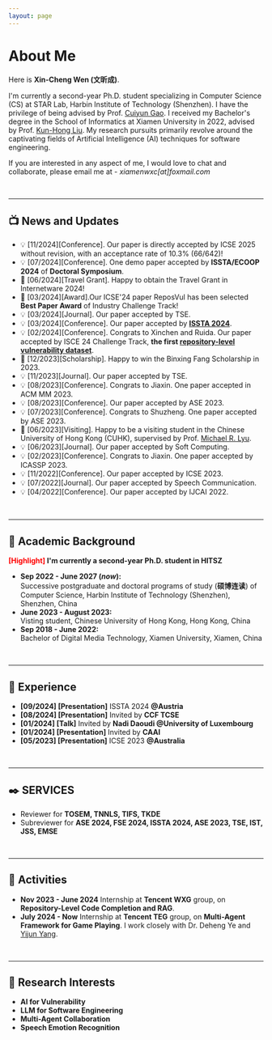 ```yaml
---
layout: page
---
```


# About Me


Here is **Xin-Cheng Wen (文昕成)**.

I'm currently a second-year Ph.D. student specializing in Computer Science (CS) at STAR Lab, Harbin Institute of Technology (Shenzhen). I have the privilege of being advised by Prof. [Cuiyun Gao](https://cuiyungao.github.io/). I received my Bachelor's degree in the School of Informatics at Xiamen University in 2022, advised by Prof. [Kun-Hong Liu](https://cdmc.xmu.edu.cn/info/1010/1055.htm). My research pursuits primarily revolve around the captivating fields of Artificial Intelligence (AI) techniques for software engineering.


If you are interested in any aspect of me, I would love to chat and collaborate, please email me at - *xiamenwxc[at]foxmail.com*


  
<br>

---

## 📺 News and Updates
- &#x1F4A1; [11/2024][Conference]. Our paper is directly accepted by ICSE 2025 without revision, with an acceptance rate of 10.3% (66/642)!
- &#x1F4A1; [07/2024][Conference]. One demo paper accepted by **ISSTA/ECOOP 2024** of **Doctoral Symposium**.
- 🏅 [06/2024][Travel Grant]. Happy to obtain the Travel Grant in Internetware 2024!
- 🏅 [03/2024][Award].Our ICSE'24 paper ReposVul has been selected **Best Paper Award** of Industry Challenge Track!
- &#x1F4A1; [03/2024][Journal]. Our paper accepted by TSE.
- &#x1F4A1; [03/2024][Conference]. Our paper accepted by **[ISSTA 2024](https://arxiv.org/abs/2403.19096)**.
- &#x1F4A1; [02/2024][Conference]. Congrats to Xinchen and Ruida. Our paper accepted by ISCE 24 Challenge Track, **the first [repository-level vulnerability dataset](https://arxiv.org/abs/2401.13169)**.
- 🏅 [12/2023][Scholarship]. Happy to win the Binxing Fang Scholarship in 2023.
- &#x1F4A1; [11/2023][Journal]. Our paper accepted by TSE.
- &#x1F4A1; [08/2023][Conference]. Congrats to Jiaxin. One paper accepted in ACM MM 2023.
- &#x1F4A1; [08/2023][Conference]. Our paper accepted by ASE 2023.
- &#x1F4A1; [07/2023][Conference]. Congrats to Shuzheng. One paper accepted by ASE 2023.
- &#x1F463; [06/2023][Visiting]. Happy to be a visiting student in the Chinese University of Hong Kong (CUHK), supervised by Prof. [Michael R. Lyu](http://www.cse.cuhk.edu.hk/lyu/).
- &#x1F4A1; [06/2023][Journal]. Our paper accepted by Soft Computing.
- &#x1F4A1; [02/2023][Conference]. Congrats to Jiaxin. One paper accepted by ICASSP 2023.
- &#x1F4A1; [11/2022][Conference]. Our paper accepted by ICSE 2023.
- &#x1F4A1; [07/2022][Journal]. Our paper accepted by Speech Communication.
- &#x1F4A1; [04/2022][Conference]. Our paper accepted by IJCAI 2022.

  
<br>

---

## 🐾 Academic Background

**<font color='red'>[Highlight]</font> I'm currently a second-year Ph.D. student in HITSZ**

- **Sep 2022 - June 2027 (*now*):** <br>Successive postgraduate and doctoral programs of study (**硕博连读**) of Computer Science, Harbin Institute of Technology (Shenzhen), Shenzhen, China
- **June 2023 - August 2023:** <br>Visting student, Chinese University of Hong Kong, Hong Kong, China  
- **Sep 2018 - June 2022:** <br>Bachelor of Digital Media Technology, Xiamen University, Xiamen, China
  
<br>

---

## 🔎 Experience 
- **[09/2024] [Presentation]** ISSTA 2024 **@Austria**
- **[08/2024] [Presentation]** Invited by **CCF TCSE**
- **[01/2024] [Talk]** Invited by **Nadi Daoudi @University of Luxembourg**
- **[01/2024] [Presentation]** Invited by **CAAI**
- **[05/2023] [Presentation]** ICSE 2023 **@Australia**

<br>

---

## ✒️ SERVICES
- Reviewer for **TOSEM, TNNLS, TIFS, TKDE**
- Subreviewer for **ASE 2024, FSE 2024, ISSTA 2024, ASE 2023, TSE, IST, JSS, EMSE**

<br>

---

## 🐳 Activities

- **Nov 2023 - June 2024** Internship at **Tencent WXG** group, on **Repository-Level Code Completion and RAG**.
- **July 2024 - Now** Internship at **Tencent TEG** group, on **Multi-Agent Framework for Game Playing**. I work closely with Dr. Deheng Ye and [Yijun Yang](https://stevenyangyj.github.io/).
<br>

---



## 📌 Research Interests

- **AI for Vulnerability**
- **LLM for Software Engineering**
- **Multi-Agent Collaboration**
- **Speech Emotion Recognition**

<br>
<div style="text-align: center;">
    <div style="display: inline-block; width: 300px; height: 300px;">
        <script type="text/javascript" id="clstr_globe" src="//clustrmaps.com/globe.js?d=aOaD90ilFyLNGYvoMbU4h-ub9zto6QkZp33lasBqhkY"></script>
    </div>
</div>
